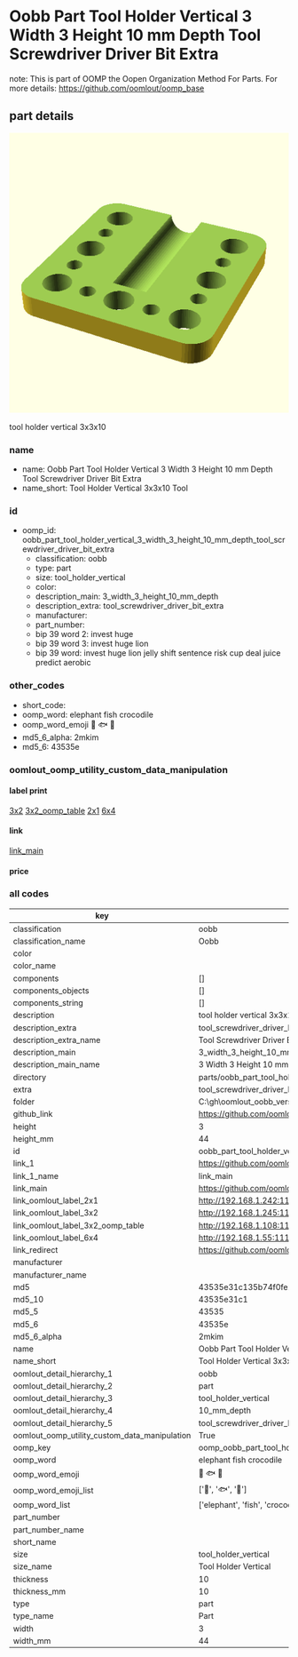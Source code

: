 # Oobb Part Tool Holder Vertical 3 Width 3 Height 10 mm Depth Tool Screwdriver Driver Bit Extra  

note: This is part of OOMP the Oopen Organization Method For Parts. For more details: https://github.com/oomlout/oomp_base

##  part details
  

[![](3dpr.png)](3dpr.png)

tool holder vertical 3x3x10



### name
* name: Oobb Part Tool Holder Vertical 3 Width 3 Height 10 mm Depth Tool Screwdriver Driver Bit Extra
* name_short: Tool Holder Vertical 3x3x10 Tool
### id
* oomp_id: oobb_part_tool_holder_vertical_3_width_3_height_10_mm_depth_tool_screwdriver_driver_bit_extra
  * classification: oobb
  * type: part
  * size: tool_holder_vertical
  * color: 
  * description_main: 3_width_3_height_10_mm_depth
  * description_extra: tool_screwdriver_driver_bit_extra
  * manufacturer: 
  * part_number: 
  * bip 39 word 2: invest huge
  * bip 39 word 3: invest huge lion
  * bip 39 word: invest huge lion jelly shift sentence risk cup deal juice predict aerobic

### other_codes
* short_code: 
* oomp_word: elephant fish crocodile
* oomp_word_emoji :elephant: :fish: :crocodile:
* md5_6_alpha: 2mkim
* md5_6: 43535e






### oomlout_oomp_utility_custom_data_manipulation
#### label print
[3x2](http://192.168.1.245:1112/?label=oomp%202mkim)
[3x2_oomp_table](http://192.168.1.108:1112/?label=oomp%202mkim)
[2x1](http://192.168.1.242:1112/?label=oomp%202mkim)
[6x4](http://192.168.1.55:1112/?label=oomp%202mkim)    

#### link

[link_main](https://github.com/oomlout/oomlout_oobb_version_4_generated_parts/tree/main/navigation_oomp/oobb/part/tool_holder_vertical/3_width_3_height_10_mm_depth/tool_screwdriver_driver_bit_extra/part)                              

#### price







### all codes 
| key | value |  
| --- | --- |  
| classification | oobb |  
| classification_name | Oobb |  
| color |  |  
| color_name |  |  
| components | [] |  
| components_objects | [] |  
| components_string | [] |  
| description | tool holder vertical 3x3x10 |  
| description_extra | tool_screwdriver_driver_bit_extra |  
| description_extra_name | Tool Screwdriver Driver Bit Extra |  
| description_main | 3_width_3_height_10_mm_depth |  
| description_main_name | 3 Width 3 Height 10 mm Depth |  
| directory | parts/oobb_part_tool_holder_vertical_3_width_3_height_10_mm_depth_tool_screwdriver_driver_bit_extra |  
| extra | tool_screwdriver_driver_bit |  
| folder | C:\gh\oomlout_oobb_version_4_generated_parts\parts\oobb_part_tool_holder_vertical_3_width_3_height_10_mm_depth_tool_screwdriver_driver_bit_extra |  
| github_link | https://github.com/oomlout/oomlout_oomp_part_src/tree/main/parts/oobb_part_tool_holder_vertical_3_width_3_height_10_mm_depth_tool_screwdriver_driver_bit_extra |  
| height | 3 |  
| height_mm | 44 |  
| id | oobb_part_tool_holder_vertical_3_width_3_height_10_mm_depth_tool_screwdriver_driver_bit_extra |  
| link_1 | https://github.com/oomlout/oomlout_oobb_version_4_generated_parts/tree/main/navigation_oomp/oobb/part/tool_holder_vertical/3_width_3_height_10_mm_depth/tool_screwdriver_driver_bit_extra/part |  
| link_1_name | link_main |  
| link_main | https://github.com/oomlout/oomlout_oobb_version_4_generated_parts/tree/main/navigation_oomp/oobb/part/tool_holder_vertical/3_width_3_height_10_mm_depth/tool_screwdriver_driver_bit_extra/part |  
| link_oomlout_label_2x1 | http://192.168.1.242:1112/?label=oomp%202mkim |  
| link_oomlout_label_3x2 | http://192.168.1.245:1112/?label=oomp%202mkim |  
| link_oomlout_label_3x2_oomp_table | http://192.168.1.108:1112/?label=oomp%202mkim |  
| link_oomlout_label_6x4 | http://192.168.1.55:1112/?label=oomp%202mkim |  
| link_redirect | https://github.com/oomlout/oomlout_oobb_version_4_generated_parts/tree/main/parts/oobb_tool_holder_vertical_03_03_10_ex_tool_screwdriver_driver_bit |  
| manufacturer |  |  
| manufacturer_name |  |  
| md5 | 43535e31c135b74f0fe2e77d045babaf |  
| md5_10 | 43535e31c1 |  
| md5_5 | 43535 |  
| md5_6 | 43535e |  
| md5_6_alpha | 2mkim |  
| name | Oobb Part Tool Holder Vertical 3 Width 3 Height 10 mm Depth Tool Screwdriver Driver Bit Extra |  
| name_short | Tool Holder Vertical 3x3x10 Tool |  
| oomlout_detail_hierarchy_1 | oobb |  
| oomlout_detail_hierarchy_2 | part |  
| oomlout_detail_hierarchy_3 | tool_holder_vertical |  
| oomlout_detail_hierarchy_4 | 10_mm_depth |  
| oomlout_detail_hierarchy_5 | tool_screwdriver_driver_bit_extra |  
| oomlout_oomp_utility_custom_data_manipulation | True |  
| oomp_key | oomp_oobb_part_tool_holder_vertical_3_width_3_height_10_mm_depth_tool_screwdriver_driver_bit_extra |  
| oomp_word | elephant fish crocodile |  
| oomp_word_emoji | :elephant: :fish: :crocodile: |  
| oomp_word_emoji_list | [':elephant:', ':fish:', ':crocodile:'] |  
| oomp_word_list | ['elephant', 'fish', 'crocodile'] |  
| part_number |  |  
| part_number_name |  |  
| short_name |  |  
| size | tool_holder_vertical |  
| size_name | Tool Holder Vertical |  
| thickness | 10 |  
| thickness_mm | 10 |  
| type | part |  
| type_name | Part |  
| width | 3 |  
| width_mm | 44 |  
